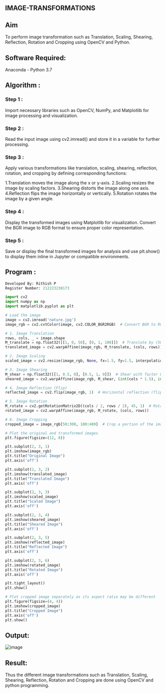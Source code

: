 ## IMAGE-TRANSFORMATIONS


## Aim
To perform image transformation such as Translation, Scaling, Shearing, Reflection, Rotation and Cropping using OpenCV and Python.

## Software Required:
Anaconda - Python 3.7

## Algorithm :
### Step 1 :

Import necessary libraries such as OpenCV, NumPy, and Matplotlib for image processing and visualization.

### Step 2 :


Read the input image using cv2.imread() and store it in a variable for further processing.

### Step 3 :

Apply various transformations like translation, scaling, shearing, reflection, rotation, and cropping by defining corresponding functions:

1.Translation moves the image along the x or y-axis. 2.Scaling resizes the image by scaling factors. 3.Shearing distorts the image along one axis. 4.Reflection flips the image horizontally or vertically. 5.Rotation rotates the image by a given angle.

### Step 4 :


Display the transformed images using Matplotlib for visualization. Convert the BGR image to RGB format to ensure proper color representation.

### Step 5 :


Save or display the final transformed images for analysis and use plt.show() to display them inline in Jupyter or compatible environments.

## Program :
```python
Developed By: Rithish P
Register Number: 212223230173

import cv2
import numpy as np
import matplotlib.pyplot as plt

# Load the image
image = cv2.imread('nature.jpg')
image_rgb = cv2.cvtColor(image, cv2.COLOR_BGR2RGB)  # Convert BGR to RGB for Matplotlib

# 1. Image Translation
rows, cols, _ = image.shape
M_translate = np.float32([[1, 0, 50], [0, 1, 100]])  # Translate by (50, 100) pixels
translated_image = cv2.warpAffine(image_rgb, M_translate, (cols, rows))

# 2. Image Scaling
scaled_image = cv2.resize(image_rgb, None, fx=1.5, fy=1.5, interpolation=cv2.INTER_LINEAR)  # Scale by 1.5x

# 3. Image Shearing
M_shear = np.float32([[1, 0.5, 0], [0.5, 1, 0]])  # Shear with factor 0.5
sheared_image = cv2.warpAffine(image_rgb, M_shear, (int(cols * 1.5), int(rows * 1.5)))

# 4. Image Reflection (Flip)
reflected_image = cv2.flip(image_rgb, 1)  # Horizontal reflection (flip along y-axis)

# 5. Image Rotation
M_rotate = cv2.getRotationMatrix2D((cols / 2, rows / 2), 45, 1)  # Rotate by 45 degrees
rotated_image = cv2.warpAffine(image_rgb, M_rotate, (cols, rows))

# 6. Image Cropping
cropped_image = image_rgb[50:300, 100:400]  # Crop a portion of the image

# Plot the original and transformed images
plt.figure(figsize=(12, 8))

plt.subplot(2, 3, 1)
plt.imshow(image_rgb)
plt.title("Original Image")
plt.axis('off')

plt.subplot(2, 3, 2)
plt.imshow(translated_image)
plt.title("Translated Image")
plt.axis('off')

plt.subplot(2, 3, 3)
plt.imshow(scaled_image)
plt.title("Scaled Image")
plt.axis('off')

plt.subplot(2, 3, 4)
plt.imshow(sheared_image)
plt.title("Sheared Image")
plt.axis('off')

plt.subplot(2, 3, 5)
plt.imshow(reflected_image)
plt.title("Reflected Image")
plt.axis('off')

plt.subplot(2, 3, 6)
plt.imshow(rotated_image)
plt.title("Rotated Image")
plt.axis('off')

plt.tight_layout()
plt.show()

# Plot cropped image separately as its aspect ratio may be different
plt.figure(figsize=(4, 4))
plt.imshow(cropped_image)
plt.title("Cropped Image")
plt.axis('off')
plt.show()


```
## Output:

![image](https://github.com/user-attachments/assets/bbbb3159-3a9c-4975-97ac-0fd00895fd54)


## Result: 

Thus the different image transformations such as Translation, Scaling, Shearing, Reflection, Rotation and Cropping are done using OpenCV and python programming.
